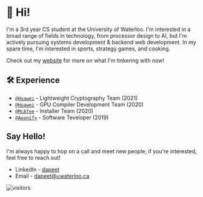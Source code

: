 # 👋 Hi! 

I'm a 3rd year CS student at the University of Waterloo. I'm interested in a broad range of fields in technology, from processor design to AI, but I'm actively pursuing systems development & backend web development. In my spare time, I'm interested in sports, strategy games, and cooking.

Check out my [website](https://website.davidpeet.me) for more on what I'm tinkering with now!

## 🛠️ Experience
- [`@Huawei`](https://www.huawei.com/en/) - Lightweight Cryptography Team (2021)
- [`@Huawei`](https://www.huawei.com/en/) - GPU Compiler Development Team (2020)
- [`@McAfee`](https://www.mcafee.com/en-gb/antivirus.html) - Installer Team (2020)
- [`@Axonify`](https://axonify.com/) - Software Teveloper (2019)

## Say Hello!

I'm always happy to hop on a call and meet new people; if you're interested, feel free to reach out!

- LinkedIn - [dapeet](https://www.linkedin.com/in/dapeet/)
- Email - [dapeet@uwaterloo.ca](mailto:dapeet@uwaterloo.ca?subject=Hello!)

![visitors](https://davidpeet8-visitors.herokuapp.com/badge?page_id=davidpeet8.davidpeet8)
<!--
**DavidPeet8/davidpeet8** is a ✨ _special_ ✨ repository because its `README.md` (this file) appears on your GitHub profile.

Here are some ideas to get you started:

- 🔭 I’m currently working on ...
- 🌱 I’m currently learning ...
- 👯 I’m looking to collaborate on ...
- 🤔 I’m looking for help with ...
- 💬 Ask me about ...
- 📫 How to reach me: ...
- 😄 Pronouns: ...
- ⚡ Fun fact: ...
-->
